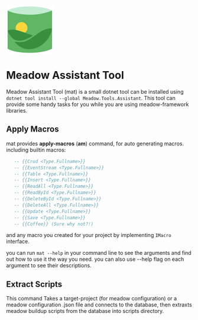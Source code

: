 

![Meadow Logo](../Graphics/MeadowIcon.png)



Meadow Assistant Tool
=====================


Meadow Assistant Tool (mat) is a small dotnet tool can be installed using  
```dotnet tool install --global Meadow.Tools.Assistant```. This tool can provide 
some handy tasks for you while you are using meadow-framework libraries. 


Apply Macros
------------

mat provides __apply-macros__ (__am__) command, for auto generating macros. 
including builtin macros: 

```sql
   -- {{Crud <Type.Fullname>}}
   -- {{EventStream <Type.Fullname>}}
   -- {{Table <Type.Fullname>}}
   -- {{Insert <Type.Fullname>}}
   -- {{ReadAll <Type.Fullname>}}
   -- {{ReadById <Type.Fullname>}}
   -- {{DeleteById <Type.Fullname>}}
   -- {{DeleteAll <Type.Fullname>}}
   -- {{Update <Type.Fullname>}}
   -- {{Save <Type.Fullname>}}
   -- {{Coffee}} (Sure why not?!)
```

and any macro you created for your project by implementing ```IMacro``` interface.

you can run ```mat --help``` in your command line to see the arguments and find out 
how to use it the way you need. you can also use --help flag on each argument to see their 
descriptions.

Extract Scripts
---------------

This command Takes a target-project (for meadow configuration) or a meadow configuration .json file
 and connects to the database, then extraxts meadow buildup scripts from the database into 
scripts directory.


